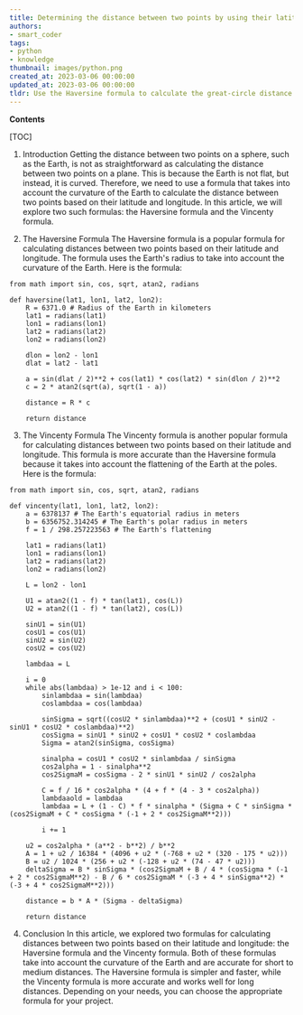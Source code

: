 ```yaml
---
title: Determining the distance between two points by using their latitude and longitude
authors:
- smart_coder
tags:
- python
- knowledge
thumbnail: images/python.png
created_at: 2023-03-06 00:00:00
updated_at: 2023-03-06 00:00:00
tldr: Use the Haversine formula to calculate the great-circle distance between two points on a sphere given their latitude and longitude in Python.
---
```


**Contents**

[TOC]

1. Introduction
Getting the distance between two points on a sphere, such as the Earth, is not as straightforward as calculating the distance between two points on a plane. This is because the Earth is not flat, but instead, it is curved. Therefore, we need to use a formula that takes into account the curvature of the Earth to calculate the distance between two points based on their latitude and longitude. In this article, we will explore two such formulas: the Haversine formula and the Vincenty formula.

2. The Haversine Formula
The Haversine formula is a popular formula for calculating distances between two points based on their latitude and longitude. The formula uses the Earth's radius to take into account the curvature of the Earth. Here is the formula:

```
from math import sin, cos, sqrt, atan2, radians

def haversine(lat1, lon1, lat2, lon2):
    R = 6371.0 # Radius of the Earth in kilometers
    lat1 = radians(lat1)
    lon1 = radians(lon1)
    lat2 = radians(lat2)
    lon2 = radians(lon2)
    
    dlon = lon2 - lon1
    dlat = lat2 - lat1
    
    a = sin(dlat / 2)**2 + cos(lat1) * cos(lat2) * sin(dlon / 2)**2
    c = 2 * atan2(sqrt(a), sqrt(1 - a))
    
    distance = R * c
    
    return distance
```

3. The Vincenty Formula
The Vincenty formula is another popular formula for calculating distances between two points based on their latitude and longitude. This formula is more accurate than the Haversine formula because it takes into account the flattening of the Earth at the poles. Here is the formula:

```
from math import sin, cos, sqrt, atan2, radians

def vincenty(lat1, lon1, lat2, lon2):
    a = 6378137 # The Earth's equatorial radius in meters
    b = 6356752.314245 # The Earth's polar radius in meters
    f = 1 / 298.257223563 # The Earth's flattening
    
    lat1 = radians(lat1)
    lon1 = radians(lon1)
    lat2 = radians(lat2)
    lon2 = radians(lon2)
    
    L = lon2 - lon1
    
    U1 = atan2((1 - f) * tan(lat1), cos(L))
    U2 = atan2((1 - f) * tan(lat2), cos(L))
    
    sinU1 = sin(U1)
    cosU1 = cos(U1)
    sinU2 = sin(U2)
    cosU2 = cos(U2)
    
    lambdaa = L
    
    i = 0
    while abs(lambdaa) > 1e-12 and i < 100:
        sinlambdaa = sin(lambdaa)
        coslambdaa = cos(lambdaa)
        
        sinSigma = sqrt((cosU2 * sinlambdaa)**2 + (cosU1 * sinU2 - sinU1 * cosU2 * coslambdaa)**2)
        cosSigma = sinU1 * sinU2 + cosU1 * cosU2 * coslambdaa
        Sigma = atan2(sinSigma, cosSigma)
        
        sinalpha = cosU1 * cosU2 * sinlambdaa / sinSigma
        cos2alpha = 1 - sinalpha**2
        cos2SigmaM = cosSigma - 2 * sinU1 * sinU2 / cos2alpha
        
        C = f / 16 * cos2alpha * (4 + f * (4 - 3 * cos2alpha))
        lambdaaold = lambdaa
        lambdaa = L + (1 - C) * f * sinalpha * (Sigma + C * sinSigma * (cos2SigmaM + C * cosSigma * (-1 + 2 * cos2SigmaM**2)))
        
        i += 1
    
    u2 = cos2alpha * (a**2 - b**2) / b**2
    A = 1 + u2 / 16384 * (4096 + u2 * (-768 + u2 * (320 - 175 * u2)))
    B = u2 / 1024 * (256 + u2 * (-128 + u2 * (74 - 47 * u2)))
    deltaSigma = B * sinSigma * (cos2SigmaM + B / 4 * (cosSigma * (-1 + 2 * cos2SigmaM**2) - B / 6 * cos2SigmaM * (-3 + 4 * sinSigma**2) * (-3 + 4 * cos2SigmaM**2)))
    
    distance = b * A * (Sigma - deltaSigma)
    
    return distance
```

4. Conclusion
In this article, we explored two formulas for calculating distances between two points based on their latitude and longitude: the Haversine formula and the Vincenty formula. Both of these formulas take into account the curvature of the Earth and are accurate for short to medium distances. The Haversine formula is simpler and faster, while the Vincenty formula is more accurate and works well for long distances. Depending on your needs, you can choose the appropriate formula for your project.
